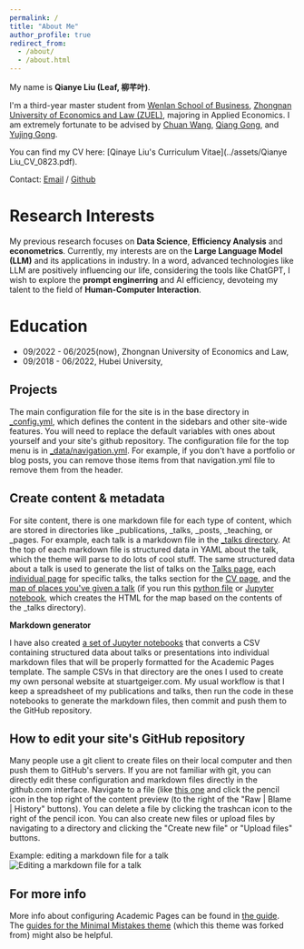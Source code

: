 ```yaml
---
permalink: /
title: "About Me"
author_profile: true
redirect_from: 
  - /about/
  - /about.html
---
```

My name is **Qianye Liu (Leaf, 柳芊叶)**.

I'm a third-year master student from [Wenlan School of Business](http://wls.zuel.edu.cn/), [Zhongnan University of Economics and Law (ZUEL)](https://www.zuel.edu.cn/), majoring in Applied Economics. I am extremely fortunate to be advised by [Chuan Wang](https://www.researchgate.net/profile/Chuan-Wang-52), [Qiang Gong](https://wls.zuel.edu.cn/eng/2018/0830/c7071a197968/page.htm), and [Yujing Gong](https://wls.zuel.edu.cn/eng/2018/1205/c7071a205709/page.htm).

You can find my CV here: [Qinaye Liu's Curriculum Vitae](../assets/Qianye Liu_CV_0823.pdf).

Contact: [Email](mailto:liuqianye@stu.zuel.edu.cn) / [Github](https://github.com/Qianye-Liu)

Research Interests
======
My previous research focuses on **Data Science**, **Efficiency Analysis** and **econometrics**. Currently, my interests are on the **Large Language Model (LLM)** and its applications in industry. In a word, advanced technologies like LLM are positively influencing our life, considering the tools like ChatGPT, I wish to explore the **prompt enginerring** and AI efficiency, devoteing my talent to the field of **Human-Computer Interaction**.

Education
======
- 09/2022 - 06/2025(now), Zhongnan University of Economics and Law,
- 09/2018 - 06/2022, Hubei University,

Projects
------
The main configuration file for the site is in the base directory in [_config.yml](https://github.com/academicpages/academicpages.github.io/blob/master/_config.yml), which defines the content in the sidebars and other site-wide features. You will need to replace the default variables with ones about yourself and your site's github repository. The configuration file for the top menu is in [_data/navigation.yml](https://github.com/academicpages/academicpages.github.io/blob/master/_data/navigation.yml). For example, if you don't have a portfolio or blog posts, you can remove those items from that navigation.yml file to remove them from the header. 

Create content & metadata
------
For site content, there is one markdown file for each type of content, which are stored in directories like _publications, _talks, _posts, _teaching, or _pages. For example, each talk is a markdown file in the [_talks directory](https://github.com/academicpages/academicpages.github.io/tree/master/_talks). At the top of each markdown file is structured data in YAML about the talk, which the theme will parse to do lots of cool stuff. The same structured data about a talk is used to generate the list of talks on the [Talks page](https://academicpages.github.io/talks), each [individual page](https://academicpages.github.io/talks/2012-03-01-talk-1) for specific talks, the talks section for the [CV page](https://academicpages.github.io/cv), and the [map of places you've given a talk](https://academicpages.github.io/talkmap.html) (if you run this [python file](https://github.com/academicpages/academicpages.github.io/blob/master/talkmap.py) or [Jupyter notebook](https://github.com/academicpages/academicpages.github.io/blob/master/talkmap.ipynb), which creates the HTML for the map based on the contents of the _talks directory).

**Markdown generator**

I have also created [a set of Jupyter notebooks](https://github.com/academicpages/academicpages.github.io/tree/master/markdown_generator
) that converts a CSV containing structured data about talks or presentations into individual markdown files that will be properly formatted for the Academic Pages template. The sample CSVs in that directory are the ones I used to create my own personal website at stuartgeiger.com. My usual workflow is that I keep a spreadsheet of my publications and talks, then run the code in these notebooks to generate the markdown files, then commit and push them to the GitHub repository.

How to edit your site's GitHub repository
------
Many people use a git client to create files on their local computer and then push them to GitHub's servers. If you are not familiar with git, you can directly edit these configuration and markdown files directly in the github.com interface. Navigate to a file (like [this one](https://github.com/academicpages/academicpages.github.io/blob/master/_talks/2012-03-01-talk-1.md) and click the pencil icon in the top right of the content preview (to the right of the "Raw | Blame | History" buttons). You can delete a file by clicking the trashcan icon to the right of the pencil icon. You can also create new files or upload files by navigating to a directory and clicking the "Create new file" or "Upload files" buttons. 

Example: editing a markdown file for a talk
![Editing a markdown file for a talk](/images/editing-talk.png)

For more info
------
More info about configuring Academic Pages can be found in [the guide](https://academicpages.github.io/markdown/). The [guides for the Minimal Mistakes theme](https://mmistakes.github.io/minimal-mistakes/docs/configuration/) (which this theme was forked from) might also be helpful.
